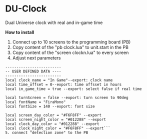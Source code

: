 # DU-Clock
Dual Universe clock with real and in-game time

**How to install**
1. Connect up to 10 screens to the programming board (PB)
2. Copy content of the "pb clock.lua" to unit.start in the PB
3. Copy content of the "screen clockn.lua" to every screen
4. Adjust next parameters
```
-------------------------
-- USER DEFINED DATA ----
-------------------------
local clock_name = "In Game"--export: clock name
local time_offset = 0--export: time offsset in hours
local in_game_time = true --export: select false if real time

local turnScreen = false --export: turn screen to 90deg
local fontName = "FiraMono"
local fontSize = 140 --export: font size

local screen_day_color = "#F6F8FF" --export
local screen_night_color = "#012288" --export
local clock_day_color = "#012288" --export
local clock_night_color = "#F6F8FF" --export```
5. connect "detection zone" to the PB
